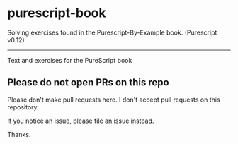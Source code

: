 # purescript-book
Solving exercises found in the Purescript-By-Example book. (Purescript v0.12)

-------------

Text and exercises for the PureScript book

## Please do not open PRs on this repo

Please don't make pull requests here. I don't accept pull requests on this repository.

If you notice an issue, please file an issue instead.

Thanks.